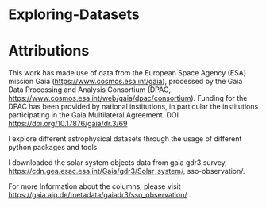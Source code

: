 # Exploring-Datasets
# Attributions

This work has made use of data from the European Space Agency (ESA) mission Gaia (https://www.cosmos.esa.int/gaia), processed by the Gaia Data Processing and Analysis Consortium (DPAC, https://www.cosmos.esa.int/web/gaia/dpac/consortium). Funding for the DPAC has been provided by national institutions, in particular the institutions participating in the Gaia Multilateral Agreement.
DOI https://doi.org/10.17876/gaia/dr.3/69

I explore different astrophysical datasets through the usage of different python packages and tools

I downloaded the solar system objects data from gaia gdr3 survey, https://cdn.gea.esac.esa.int/Gaia/gdr3/Solar_system/, sso-observation/.

For more Information about the columns, please visit https://gaia.aip.de/metadata/gaiadr3/sso_observation/ .
